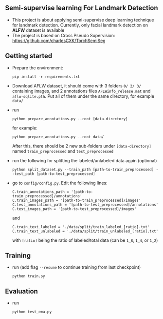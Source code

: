 **Semi-supervise learning For Landmark Detection**
-
- This project is about applying semi-supervise deep learning technique for landmark detection. 
Currently, only facial landmark detection on **ALFW** dataset is available 
- The project is based on Cross Pseudo Supervision: https://github.com/charlesCXK/TorchSemiSeg


**Getting started**
- 
- Prepare the environment:

    ```
  pip install -r requirements.txt
  ```
- Download AFLW dataset, it should come with 3 folders ``0/ 2/ 3/`` containing images, and 2 annotations files ``AFLWinfo_release.mat``
and ``aflw-sqlite.pth``. Put all of them under the same directory, for example ``data/``


- run
  ```
  python prepare_annotations.py --root [data-directory]
  ```        
  for example:
  ```
  python prepare_annotations.py --root data/
  ```
  After this, there should be 2 new sub-folders under ``[data-directory]`` named ``train_preprocessed`` and ``test_preprocessed``


- run the following for splitting the labeled/unlabeled data again (optional)
  ```
  python split_dataset.py --train_path [path-to-train_preprocessed] --test_path [path-to-test_preprocessed]
  ```


- go to ``config/config.py``. Edit the following lines:
  ```
  C.train_annotations_path = '[path-to-train_preprocessed]/annotations'
  C.train_images_path = '[path-to-train_preprocessed]/images'
  C.test_annotations_path = '[path-to-test_preprocessed]/annotations'
  C.test_images_path = '[path-to-test_preprocessed]/images'
  ```
  and
  ```
  C.train_text_labeled = './data/split/train_labeled_[ratio].txt'
  C.train_text_unlabeled = './data/split/train_unlabeled_[ratio].txt'
  ```
  with ``[ratio]`` being the ratio of labeled/total data (can be ``1_8``, ``1_4``, or ``1_2``)


**Training**
-
- run (add flag ``--resume`` to continue training from last checkpoint)
  ```
  python train.py 
  ```

**Evaluation**
-
- run 
  ```
  python test_ema.py
  ```